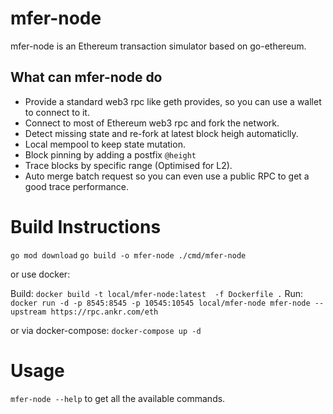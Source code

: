# mfer-node
mfer-node is an Ethereum transaction simulator based on go-ethereum.

## What can mfer-node do
* Provide a standard web3 rpc like geth provides, so you can use a wallet to connect to it.
* Connect to most of Ethereum web3 rpc and fork the network.
* Detect missing state and re-fork at latest block heigh automaticlly.
* Local mempool to keep state mutation.
* Block pinning by adding a postfix `@height`
* Trace blocks by specific range (Optimised for L2).
* Auto merge batch request so you can even use a public RPC to get a good trace performance.

# Build Instructions

`go mod download`
`go build -o mfer-node ./cmd/mfer-node`

or use docker:

Build: `docker build -t local/mfer-node:latest  -f Dockerfile .`
Run: `docker run -d -p 8545:8545 -p 10545:10545 local/mfer-node mfer-node --upstream https://rpc.ankr.com/eth`

or via docker-compose: 
`docker-compose up -d`

# Usage

`mfer-node --help` to get all the available commands. 
